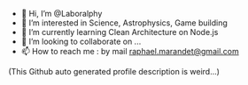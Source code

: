 - 👋 Hi, I’m @Laboralphy
- 👀 I’m interested in Science, Astrophysics, Game building
- 🌱 I’m currently learning Clean Architecture on Node.js
- 💞️ I’m looking to collaborate on ...
- 📫 How to reach me : by mail <raphael.marandet@gmail.com> 

<!---
Laboralphy/Laboralphy is a ✨ special ✨ repository because its `README.md` (this file) appears on your GitHub profile.
You can click the Preview link to take a look at your changes.
--->

(This Github auto generated profile description is weird...)
